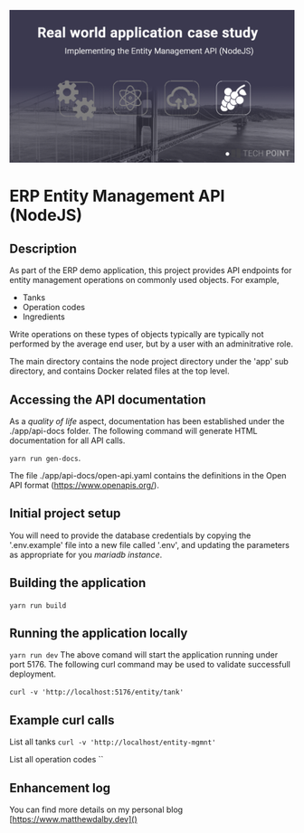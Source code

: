 ![Project Logo](./app/images/erp-api-entity-node.png)

# ERP Entity Management API (NodeJS)

## Description
As part of the ERP demo application, this project provides API endpoints for entity management operations on commonly used objects. For example, 

* Tanks
* Operation codes 
* Ingredients

Write operations on these types of objects typically are typically not performed by the average end user, but by a user with an adminitrative role.

The main directory contains the node project directory under the 'app' sub directory, and contains Docker related files at the top level.

## Accessing the API documentation
As a *quality of life* aspect, documentation has been established under the ./app/api-docs folder. The following command will generate HTML documentation for all API calls.

`yarn run gen-docs`.

The file ./app/api-docs/open-api.yaml contains the definitions in the Open API format (https://www.openapis.org/). 

## Initial project setup
You will need to provide the database credentials by copying the '.env.example' file into a new file called '.env', and updating the parameters as appropriate for you *mariadb instance*. 

## Building the application
`yarn run build` 

## Running the application locally
`yarn run dev`
The above comand will start the application running under port 5176. The following curl command may be used to validate successfull deployment.

`curl -v 'http://localhost:5176/entity/tank'`

## Example curl calls

List all tanks
`curl -v 'http://localhost/entity-mgmnt' `

List all operation codes
``

## Enhancement log

You can find more details on my personal blog [https://www.matthewdalby.dev]()